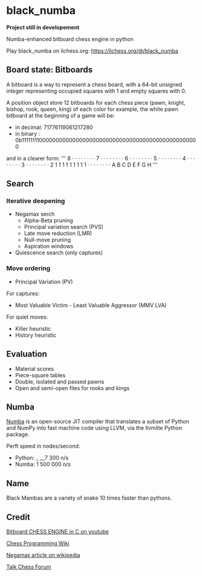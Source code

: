 # black_numba

**Project still in developement**

Numba-enhanced bitboard chess engine in python

Play black_numba on lichess.org: https://lichess.org/@/black_numba

## Board state: Bitboards

A bitboard is a way to represent a chess board, with a 64-bit unsigned integer representing
occupied squares with 1 and empty squares with 0.

A position object store 12 bitboards for each chess piece (pawn, knight, bishop, rook, queen, king) of each color
for example, the white pawn bitboard at the beginning of a game will be:

* in decimal: 71776119061217280
* in binary : 0b11111111000000000000000000000000000000000000000000000000

and in a clearer form:
'''
8  ·  ·  ·  ·  ·  ·  ·  · 
7  ·  ·  ·  ·  ·  ·  ·  · 
6  ·  ·  ·  ·  ·  ·  ·  · 
5  ·  ·  ·  ·  ·  ·  ·  · 
4  ·  ·  ·  ·  ·  ·  ·  · 
3  ·  ·  ·  ·  ·  ·  ·  · 
2  1  1  1  1  1  1  1  1 
1  ·  ·  ·  ·  ·  ·  ·  · 
   A  B  C  D  E  F  G  H
'''


## Search
### Iterative deepening
* Negamax serch
  * Alpha-Beta pruning
  * Principal variation search (PVS)
  * Late move reduction (LMR)
  * Null-move pruning
  * Aspiration windows
* Quiescence search (only captures)

### Move ordering
  * Principal Variation (PV)
  
  For captures:
  * Most Valuable Victim - Least Valuable Aggressor (MMV LVA)
  
  For quiet moves:
  * Killer heuristic
  * History heuristic

## Evaluation

* Material scores
* Piece-square tables
* Double, isolated and passed pawns
* Open and semi-open files for rooks and kings


## Numba

[Numba](https://numba.pydata.org/numba-doc/dev/user/5minguide.html) is an open-source
JIT compiler that translates a subset of Python and NumPy into fast machine code using
LLVM, via the llvmlite Python package.

Perft speed in nodes/second:
* Python:  _ __7 300 n/s 
* Numba:   1 500 000 n/s 


## Name

Black Mambas are a variety of snake 10 times faster than pythons.


## Credit
[Bitboard CHESS ENGINE in C on youtube](https://youtube.com/playlist?list=PLmN0neTso3Jxh8ZIylk74JpwfiWNI76Cs)

[Chess Programming Wiki](https://www.chessprogramming.org/Main_Page)

[Negamax article on wikipedia](https://en.wikipedia.org/wiki/Negamax)

[Talk Chess Forum](http://talkchess.com/forum3/index.php)

